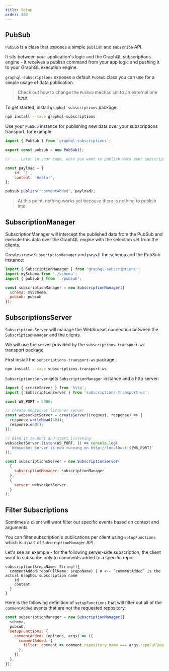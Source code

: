 ```yaml
---
title: Setup
order: 403
---
```


<h2 id="setup">PubSub</h2>

`PubSub` is a class that exposes a simple `publish` and `subscribe` API.

It sits between your application's logic and the GraphQL subscriptions engine - it receives a publish command from your app logic and pushing it to your GraphQL execution engine.

`graphql-subscriptions` exposes a default `PubSub` class you can use for a simple usage of data publication.

> Check out how to change the `PubSub` mechanism to an external one [here](/tools/graphql-subscriptions/external-pubsub.html)

To get started, install `graphql-subscriptions` package:

```bash
npm install --save graphql-subscriptions
```

Use your `PubSub` instance for publishing new data over your subscriptions transport, for example:

```js
import { PubSub } from `graphql-subscriptions`;

export const pubsub = new PubSub();

// ... Later in your code, when you want to publish data over subscription, run:

const payload = {
    id: '1',
    content: 'Hello!',
};

pubsub.publish('commentAdded', payload);
```

> At this point, nothing works yet because there is nothing to publish into


<h2 id="subscription-manager">SubscriptionManager</h2>

SubscriptionManager will intercept the published data from the PubSub and execute this data over the GraphQL engine with the selection set from the clients.

Create a new `SubscriptionManager` and pass it the schema and the PubSub instance:

```js
import { SubscriptionManager } from 'graphql-subscriptions';
import mySchema from './schema';
import { pubsub } from './pubsub';

const subscriptionManager = new SubscriptionManager({
  schema: mySchema,
  pubsub: pubsub
});
```

<h2 id="subscription-server">SubscriptionsServer</h2>

`SubscriptionsServer` will manage the WebSocket connection between the `SubscriptionManager` and the clients.

We will use the server provided by the `subscriptions-transport-ws` transport package.

First install the `subscriptions-transport-ws` package:

```bash
npm install --save subscriptions-transport-ws
```

`SubscriptionsServer` gets `SubscriptionManager` instance and a http server:

```js
import { createServer } from 'http';
import { SubscriptionServer } from 'subscriptions-transport-ws';

const WS_PORT = 5000;

// Create WebSocket listener server
const websocketServer = createServer((request, response) => {
  response.writeHead(404);
  response.end();
});

// Bind it to port and start listening
websocketServer.listen(WS_PORT, () => console.log(
  `Websocket Server is now running on http://localhost:${WS_PORT}`
));

const subscriptionsServer = new SubscriptionServer(
  {
    subscriptionManager: subscriptionManager
  },
  {
    server: websocketServer
  }
);
```

<h2 id="filter-subscriptions">Filter Subscriptions</h2>

Somtimes a client will want filter out specific events based on context and arguments.

You can filter subscription's publications per client using `setupFunctions` which is a part of `SubscriptionManager` API.

Let's see an example - for the following server-side subscription, the client want to subscribe only to comments added to a specific repo:

```
subscription($repoName: String!){
  commentAdded(repoFullName: $repoName) { # <-- `commentAdded` is the actual GraphQL subscription name
    id
    content
  }
}
```

Here is the following definition of `setupFunctions` that will filter out all of the `commentAdded` events that are not the requested repository:

```js
const subscriptionManager = new SubscriptionManager({
  schema,
  pubsub,
  setupFunctions: {
    commentAdded: (options, args) => ({
      commentAdded: {
        filter: comment => comment.repository_name === args.repoFullName,
      },
    }),
  },
});
```
